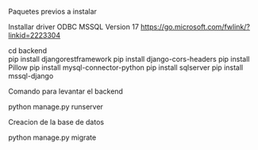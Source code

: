 Paquetes previos a instalar

Installar driver ODBC MSSQL Version 17
https://go.microsoft.com/fwlink/?linkid=2223304


cd backend\
pip install djangorestframework
pip install django-cors-headers
pip install Pillow
pip install mysql-connector-python
pip install sqlserver
pip install mssql-django

Comando para levantar el backend

python manage.py runserver

Creacion de la base de datos

python manage.py migrate